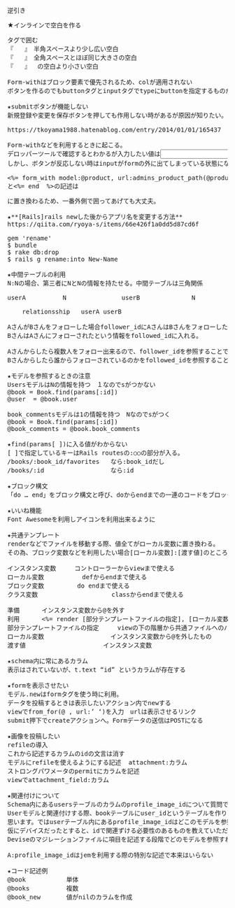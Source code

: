 逆引き

★インラインで空白を作る
<pre>タグで囲む
『 &ensp; 』　半角スペースより少し広い空白
『 &emsp; 』　全角スペースとほぼ同じ大きさの空白
『 &thinsp; 』　&nbsp;の空白より小さい空白

Form-withはブロック要素で優先されるため、colが適用されない
ボタンを作るのでもbuttonタグとinputタグでtypeにbuttonを指定するものがあります。

★submitボタンが機能しない
新規登録や変更を保存ボタンを押しても作用しない時があるが原因が知りたい。

https://tkoyama1988.hatenablog.com/entry/2014/01/01/165437

Form-withなどを利用するときに起こる。
デロッパーツールで確認するとわかるが入力したい値は<input>タグに置き換わり、それらをformで囲っている記述になる
しかし、ボタンが反応しない時はinputがformの外に出てしまっている状態になる。

<%= form_with model:@product, url:admins_product_path(@product), method: :patch, local: true do |item| %>
と<%= end  %>の記述は<form></form>に置き換わるため、一番外側で囲ってあげても大丈夫。

★**[Rails]rails newした後からアプリ名を変更する方法**
https://qiita.com/ryoya-s/items/66e426f1a0dd5d87cd6f

gem 'rename'
$ bundle
$ rake db:drop
$ rails g rename:into New-Name

★中間テーブルの利用
N:Nの場合、第三者にNとNの情報を持たせる。中間テーブルは三角関係

userA          N               userB              N

	relationsship   userA userB   

AさんがBさんをフォローした場合follower_idにAさんはBさんをフォローしたという情報を入れ
BさんはAさんにフォローされたという情報をfollowed_idに入れる。

Aさんからしたら複数人をフォロー出来るので、follower_idを参照することで誰をフォローしたかを特定でき
Bさんからしたら誰からフォローされているのかをfollowed_idを参照することで特定できる。

★モデルを参照するときの注意
UsersモデルはNの情報を持つ　１なのでsがつかない
@book = Book.find(params[:id])
@user  = @book.user

book_commentsモデルは1の情報を持つ　Nなのでsがつく
@book = Book.find(params[:id])
@book_comments = @book.book_comments

★find(params[ ])に入る値がわからない
[ ]で指定しているキーはRails routesの:○○の部分が入る。　
/books/:book_id/favorites	なら:book_idだし
/books/:id					なら:id

★ブロック構文
「do … end」をブロック構文と呼び、doからendまでの一連のコードをブロックと呼びます。必ずしも繰り返し処理に関連するわけではありません。

★いいね機能
Font Awesomeを利用しアイコンを利用出来るように

★共通テンプレート	
renderなどでファイルを移動する際、値全てがローカル変数に置き換わる。
その為、ブロック変数などを利用したい場合[ローカル変数]:[渡す値]のところで値を置き換える必要が出てくる。

インスタンス変数　　　コントローラーからviewまで使える 
ローカル変数	　　     defからendまで使える
ブロック変数		   do endまで使える
クラス変数                    classからendまで使える

準備		インスタンス変数から@を外す
利用		<%= render [部分テンプレートファイルの指定], [ローカル変数]:[渡す値] %>
部分テンプレートファイルの指定		viewの下の階層から共通ファイルへのパスを書くこの時_ は外す
ローカル変数					インスタンス変数から@を外したもの
渡す値						インスタンス変数

★schema内に常にあるカラム
表示はされていないが、t.text “id” というカラムが存在する

★formを表示させたい
モデル.newはformタグを使う時に利用。
データを投稿するときは表示したいアクション内でnewする
viewでfrom_for(@ , url:’ ‘)を入力　urlは表示させるリンク
submit押下でcreateアクションへ。Formデータの送信はPOSTになる

★画像を投稿したい
refileの導入
これから記述するカラムのidの文言は消す
モデルにrefileを使えるようにする記述  attachment:カラム
ストロングパワメータのpermitにカラムを記述
viewでattachment_field:カラム

★関連付けについて
Schema内にあるusersテーブルのカラムのprofile_image_idについて質問です。こちらはidをつける必要があるのでしょうか
Userモデルと関連付けする際、bookテーブルにuser_idというテーブルを作りますがこちらはuserモデルを参照していると
思います。ではuserテーブル内にあるprofile_image_idはどこのモデルを参照しているのでしょうか。
仮にデバイスだったとすると、idで関連ずける必要性のあるものを教えていただきたいです。
Deviseのマジレーションファイルに項目を記述する段階でどのモデルを参照すればいいかわかりません。

A:profile_image_idはjemを利用する際の特別な記述で本来はいらない

★コード記述例
@book			単体
@books			複数
@book_new		値がnilのカラムを作成

